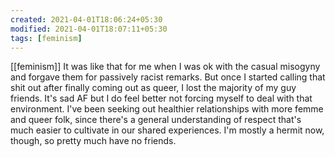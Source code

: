 ```yaml
---
created: 2021-04-01T18:06:24+05:30
modified: 2021-04-01T18:07:11+05:30
tags: [feminism]
---
```

[[feminism]]
 It was like that for me when I was ok with the casual misogyny and forgave them for passively racist remarks. But once I started calling that shit out after finally coming out as queer, I lost the majority of my guy friends. It's sad AF but I do feel better not forcing myself to deal with that environment. I've been seeking out healthier relationships with more femme and queer folk, since there's a general understanding of respect that's much easier to cultivate in our shared experiences. I'm mostly a hermit now, though, so pretty much have no friends. 
